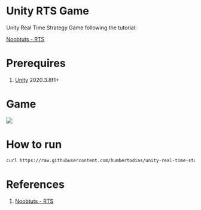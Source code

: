# Unity RTS Game

Unity Real Time Strategy Game following the tutorial:

[Noobtuts - RTS](https://noobtuts.com/unity/real-time-strategy-game)

# Prerequires

1. [Unity](https://unity3d.com/pt/get-unity/download) 2020.3.8f1+

# Game

![](doc/output.png)

# How to run

```sh
curl https://raw.githubusercontent.com/humbertodias/unity-real-time-strategy-game/main/run.sh | bash
```

# References

1. [Noobtuts - RTS](https://noobtuts.com/unity/real-time-strategy-game)
